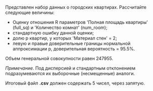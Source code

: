 Представлен набор данных о городских квартирах. Рассчитайте следующие величины:

* Оценку отношения R параметров 'Полная площадь квартиры' (full_sq) и 'Количество комнат' (num_room);
* стандартную ошибку данной оценки;
* долю p квартир, у которых 'Материал стен' = 2;
* левую и правые доверительные границы нормальной аппроксимации p, доверительная вероятность = 95.5%.

Объем генеральной совокупности равен 247955.    

*Примечание*. Под дисперсией и стандартным отклонением подразумеваются их выборочные (несмещенные) аналоги.
    
Итоговый файл **.csv** должен содержать 5 чисел, через запятую.